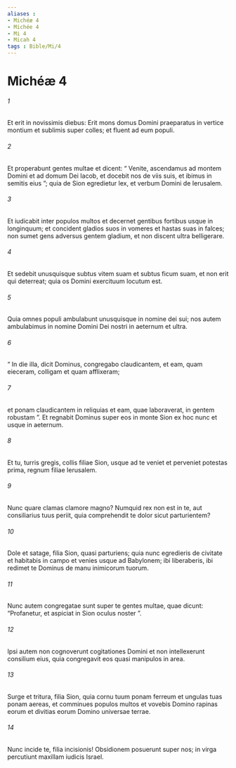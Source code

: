 ```yaml
---
aliases : 
- Michéæ 4
- Michée 4
- Mi 4
- Micah 4
tags : Bible/Mi/4
---
```


# Michéæ 4

###### 1
Et erit in novissimis diebus: Erit mons domus Domini praeparatus in vertice montium et sublimis super colles; et fluent ad eum populi.
###### 2
Et properabunt gentes multae et dicent: “ Venite, ascendamus ad montem Domini et ad domum Dei Iacob, et docebit nos de viis suis, et ibimus in semitis eius ”; quia de Sion egredietur lex, et verbum Domini de Ierusalem.
###### 3
Et iudicabit inter populos multos et decernet gentibus fortibus usque in longinquum; et concident gladios suos in vomeres et hastas suas in falces; non sumet gens adversus gentem gladium, et non discent ultra belligerare.
###### 4
Et sedebit unusquisque subtus vitem suam et subtus ficum suam, et non erit qui deterreat; quia os Domini exercituum locutum est.
###### 5
Quia omnes populi ambulabunt unusquisque in nomine dei sui; nos autem ambulabimus in nomine Domini Dei nostri in aeternum et ultra.
###### 6
“ In die illa, dicit Dominus, congregabo claudicantem, et eam, quam eieceram, colligam et quam afflixeram;
###### 7
et ponam claudicantem in reliquias et eam, quae laboraverat, in gentem robustam ”. Et regnabit Dominus super eos in monte Sion ex hoc nunc et usque in aeternum.
###### 8
Et tu, turris gregis, collis filiae Sion, usque ad te veniet et perveniet potestas prima, regnum filiae Ierusalem.
###### 9
Nunc quare clamas clamore magno? Numquid rex non est in te, aut consiliarius tuus periit, quia comprehendit te dolor sicut parturientem?
###### 10
Dole et satage, filia Sion, quasi parturiens; quia nunc egredieris de civitate et habitabis in campo et venies usque ad Babylonem; ibi liberaberis, ibi redimet te Dominus de manu inimicorum tuorum.
###### 11
Nunc autem congregatae sunt super te gentes multae, quae dicunt: “Profanetur, et aspiciat in Sion oculus noster ”.
###### 12
Ipsi autem non cognoverunt cogitationes Domini et non intellexerunt consilium eius, quia congregavit eos quasi manipulos in area.
###### 13
Surge et tritura, filia Sion, quia cornu tuum ponam ferreum et ungulas tuas ponam aereas, et comminues populos multos et vovebis Domino rapinas eorum et divitias eorum Domino universae terrae.
###### 14
Nunc incide te, filia incisionis! Obsidionem posuerunt super nos; in virga percutiunt maxillam iudicis Israel.

